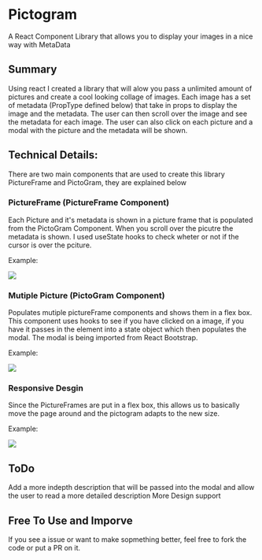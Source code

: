 # Pictogram

A React Component Library that allows you to display your images in a nice way with MetaData

## Summary

Using react I created a library that will alow you pass a unlimited amount of pictures and create a cool looking collage of images. 
Each image has a set of metadata (PropType defined below) that take in props to display the image and the metadata. The user can then scroll over the image
and see the metadata for each image. The user can also click on each picture and a modal with the picture and the metadata will be shown.

## Technical Details:
There are two main components that are used to create this library PictureFrame and PictoGram, they are explained below

### PictureFrame (PictureFrame Component)
Each Picture and it's metadata is shown in a picture frame that is populated from the PictoGram Component. When you scroll over the picutre the metadata is shown.
I used useState hooks to check wheter or not if the cursor is over the pciture.

Example:

![](https://github.com/SahajKohli/Pictogram/blob/master/documentation/onepicturesample.gif)


### Mutiple Picture (PictoGram Component)
Populates mutiple pictureFrame components and shows them in a flex box. This component uses hooks to see if you have clicked on a image, if you have it passes
in the element into a state object which then populates the modal. The modal is being imported from React Bootstrap. 

Example:

![](https://github.com/SahajKohli/Pictogram/blob/master/documentation/mutiplepictures.gif)

### Responsive Desgin
Since the PictureFrames are put in a flex box, this allows us to basically move the page around and the pictogram adapts to the new size. 

Example:

![](https://github.com/SahajKohli/Pictogram/blob/master/documentation/resizablility.gif)

## ToDo
Add a more indepth description that will be passed into the modal and allow the user to read a more detailed description
More Design support

## Free To Use and Imporve
If you see a issue or want to make sopmething better, feel free to fork the code or put a PR on it. 
